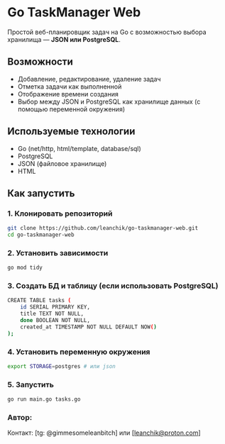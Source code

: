 # Go TaskManager Web

Простой веб-планировщик задач на Go с возможностью выбора хранилища — **JSON или PostgreSQL**.

## Возможности

- Добавление, редактирование, удаление задач
- Отметка задачи как выполненной
- Отображение времени создания
- Выбор между JSON и PostgreSQL как хранилище данных (с помощью переменной окружения)

## Используемые технологии

- Go (net/http, html/template, database/sql)
- PostgreSQL
- JSON (файловое хранилище)
- HTML

## Как запустить

### 1. Клонировать репозиторий

```bash
git clone https://github.com/leanchik/go-taskmanager-web.git
cd go-taskmanager-web
```
### 2. Установить зависимости

```bash
go mod tidy
```
### 3. Создать БД и таблицу (если использовать PostgreSQL)

```bash
CREATE TABLE tasks (
    id SERIAL PRIMARY KEY,
    title TEXT NOT NULL,
    done BOOLEAN NOT NULL,
    created_at TIMESTAMP NOT NULL DEFAULT NOW()
);
```
### 4. Установить переменную окружения

```bash
export STORAGE=postgres # или json
```
### 5. Запустить

```bash
go run main.go tasks.go
```
### Автор:

Контакт: [tg: @gimmesomeleanbitch] или [leanchik@proton.com]
